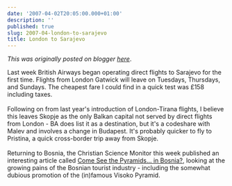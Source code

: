 ```yaml
---
date: '2007-04-02T20:05:00.000+01:00'
description: ''
published: true
slug: 2007-04-london-to-sarajevo
title: London to Sarajevo
---
```


*This was originally posted on blogger [here](https://blog.balkanology.com/2007/04/london-to-sarajevo.html)*.

Last week British Airways began operating direct flights to Sarajevo for the first time. Flights from London Gatwick will leave on Tuesdays, Thursdays, and Sundays. The cheapest fare I could find in a quick test was £158 including taxes.<br /><br />Following on from last year's introduction of London-Tirana flights, I believe this leaves Skopje as the only Balkan capital not served by direct flights from London - BA does list it as a destination, but it's a codeshare with Malev and involves a change in Budapest. It's probably quicker to fly to Pristina, a quick cross-border trip away from Skopje.<br /><br />Returning to Bosnia, the Christian Science Monitor this week published an interesting article called <a href="http://www.csmonitor.com/2007/0329/p13s01-woeu.html">Come See the Pyramids... in Bosnia?</a>, looking at the growing pains of the Bosnian tourist industry - including the somewhat dubious promotion of the (in)famous Visoko Pyramid.